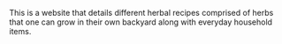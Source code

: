 This is a website that details different herbal recipes comprised of herbs that one can grow in their own backyard along with everyday household items. 